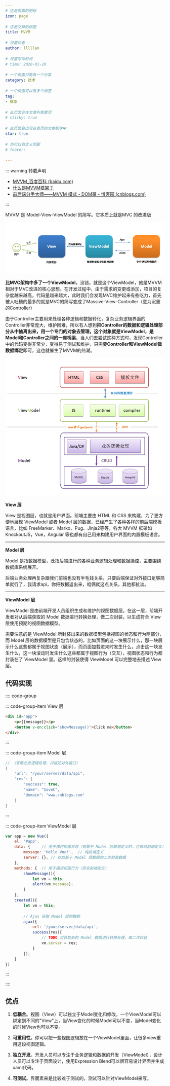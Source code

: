 ```yaml
---
# 这是页面的图标
icon: page

# 这是文章的标题
title: MVVM

# 设置作者
author: lllllan

# 设置写作时间
# time: 2020-01-20

# 一个页面只能有一个分类
category: 技术

# 一个页面可以有多个标签
tag:
- 框架

# 此页面会在文章列表置顶
# sticky: true

# 此页面会出现在首页的文章板块中
star: true

# 你可以自定义页脚
# footer: 

---
```




::: warning 转载声明

- [MVVM_百度百科 (baidu.com)](https://baike.baidu.com/item/MVVM/96310)
- [什么是MVVM框架？](https://zhuanlan.zhihu.com/p/59467370)
- [前后端分手大师——MVVM 模式 - DOM哥 - 博客园 (cnblogs.com)](https://www.cnblogs.com/iovec/p/7840228.html)

:::



MVVM 是 Model-View-ViewModel 的简写。它本质上就是MVC 的改进版



![img](README.assets/882926-20171115175942921-775941263.png)



**比MVC架构中多了一个ViewModel**，没错，就是这个ViewModel，他是MVVM相对于MVC改进的核心思想。在开发过程中，由于需求的变更或添加，项目的复杂度越来越高，代码量越来越大，此时我们会发现MVC维护起来有些吃力，首先被人吐槽的最多的就是MVC的简写变成了Massive-View-Controller（意为沉重的Controller）

由于Controller主要用来处理各种逻辑和数据转化，复杂业务逻辑界面的Controller非常庞大，维护困难，所以有人想到**把Controller的数据和逻辑处理部分从中抽离出来，用一个专门的对象去管理，这个对象就是ViewModel，是Model和Controller之间的一座桥梁**。当人们去尝试这种方式时，发现Controller中的代码变得非常少，变得易于测试和维护，只需要**Controller和ViewModel做数据绑定**即可，这也就催生了MVVM的热潮。



![img](README.assets/882926-20171115175958671-1955710845.png)



**View 层**

View 是视图层，也就是用户界面。前端主要由 HTML 和 CSS 来构建，为了更方便地展现 ViewModel 或者 Model 层的数据，已经产生了各种各样的前后端模板语言，比如 FreeMarker、Marko、Pug、Jinja2等等，各大 MVVM 框架如 KnockoutJS，Vue，Angular 等也都有自己用来构建用户界面的内置模板语言。

----



**Model 层**

Model 是指数据模型，泛指后端进行的各种业务逻辑处理和数据操控，主要围绕数据库系统展开。

后端业务处理再复杂跟我们前端也没有半毛钱关系，只要后端保证对外接口足够简单就行了，我请求api，你把数据返出来，咱俩就这点关系，其他都扯淡。

---



**ViewModel 层**

ViewModel 是由前端开发人员组织生成和维护的视图数据层。在这一层，前端开发者对从后端获取的 Model 数据进行转换处理，做二次封装，以生成符合 View 层使用预期的视图数据模型。



需要注意的是 ViewModel 所封装出来的数据模型包括视图的状态和行为两部分，而 Model 层的数据模型是只包含状态的，比如页面的这一块展示什么，那一块展示什么这些都属于视图状态（展示），而页面加载进来时发生什么，点击这一块发生什么，这一块滚动时发生什么这些都属于视图行为（交互），视图状态和行为都封装在了 ViewModel 里。这样的封装使得 ViewModel 可以完整地去描述 View 层。



## 代码实现



:::: code-group



::: code-group-item View 层

```html
<div id="app">
    <p>{{message}}</p>
    <button v-on:click="showMessage()">Click me</button>
</div>
```

:::



::: code-group-item Model 层

```java
// （省略业务逻辑处理，只描述对外接口）
{
    "url": "/your/server/data/api",
    "res": {
        "success": true,
        "name": "IoveC",
        "domain": "www.cnblogs.com"
    }
}
```

:::



::: code-group-item ViewModel 层

```js
var app = new Vue({
    el: '#app',
    data: {     // 用于描述视图状态（有基于 Model 层数据定义的，也有纯前端定义）
        message: 'Hello Vue!',  // 纯前端定义
        server: {}, // 存放基于 Model 层数据的二次封装数据
    },
    methods: {  // 用于描述视图行为（完全前端定义）
        showMessage(){
            let vm = this;
            alert(vm.message);
        }
    },
    created(){
        let vm = this;

        // Ajax 获取 Model 层的数据
        ajax({
            url: '/your/server/data/api',
            success(res){
                // TODO 对获取到的 Model 数据进行转换处理，做二次封装
                vm.server = res;
            }
        });
    }
})
```

:::



::::



## 优点

1. **低耦合**。视图（View）可以独立于Model变化和修改，一个ViewModel可以绑定到不同的"View"上，当View变化的时候Model可以不变，当Model变化的时候View也可以不变。

2. **可重用性**。你可以把一些视图逻辑放在一个ViewModel里面，让很多view重用这段视图逻辑。

3. **独立开发**。开发人员可以专注于业务逻辑和数据的开发（ViewModel），设计人员可以专注于页面设计，使用Expression Blend可以很容易设计界面并生成xaml代码。

4. **可测试**。界面素来是比较难于测试的，测试可以针对ViewModel来写。
